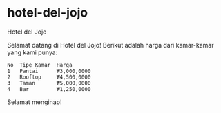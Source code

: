 # hotel-del-jojo

Hotel del Jojo

Selamat datang di Hotel del Jojo! Berikut adalah harga dari kamar-kamar yang kami punya:

  	No  Tipe Kamar  Harga
	1   Pantai      ₩3,000,0000
  	2   Rooftop     ₩4,500,0000
 	3   Taman       ₩5,000,0000
  	4   Bar         ₩1,250,0000
Selamat menginap!
